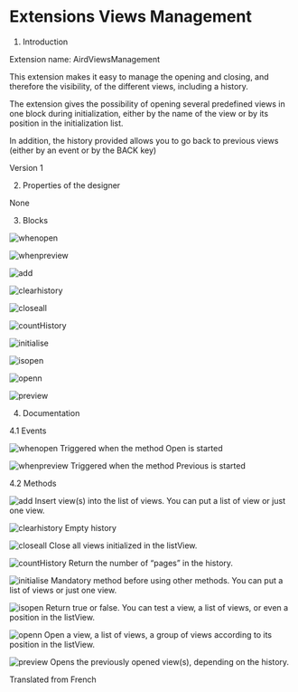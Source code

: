 # Extensions Views Management

1. Introduction

Extension name: AirdViewsManagement

This extension makes it easy to manage the opening and closing, and therefore the visibility, of the different views, including a history.

The extension gives the possibility of opening several predefined views in one block during initialization, either by the name of the view or by its position in the initialization list.

In addition, the history provided allows you to go back to previous views (either by an event or by the BACK key)

Version 1

2. Properties of the designer

None


3. Blocks

![whenopen](https://user-images.githubusercontent.com/64545586/92897401-7311d980-f41d-11ea-9371-f6daa27ad2bb.JPG)

![whenpreview](https://user-images.githubusercontent.com/64545586/92897402-7311d980-f41d-11ea-8afc-30e44d2e5172.JPG)

![add](https://user-images.githubusercontent.com/64545586/92897380-71481600-f41d-11ea-8e69-242377ad6762.JPG)

![clearhistory](https://user-images.githubusercontent.com/64545586/92897386-71481600-f41d-11ea-9187-6f78283d81dc.JPG)

![closeall](https://user-images.githubusercontent.com/64545586/92897388-71e0ac80-f41d-11ea-83af-55705bbc496a.JPG)

![countHistory](https://user-images.githubusercontent.com/64545586/92897389-71e0ac80-f41d-11ea-8c45-59116ece49cf.JPG)

![initialise](https://user-images.githubusercontent.com/64545586/92897391-72794300-f41d-11ea-88ec-80e69061079c.JPG)

![isopen](https://user-images.githubusercontent.com/64545586/92897393-72794300-f41d-11ea-882a-77c325408e36.JPG)

![openn](https://user-images.githubusercontent.com/64545586/92897397-72794300-f41d-11ea-97d6-5b10c10b5ce2.JPG)

![preview](https://user-images.githubusercontent.com/64545586/92897400-7311d980-f41d-11ea-9194-38849dfe51f2.JPG)


4. Documentation

4.1 Events

![whenopen](https://user-images.githubusercontent.com/64545586/92897401-7311d980-f41d-11ea-9371-f6daa27ad2bb.JPG)
Triggered when the method Open is started

![whenpreview](https://user-images.githubusercontent.com/64545586/92897402-7311d980-f41d-11ea-8afc-30e44d2e5172.JPG)
Triggered when the method Previous is started


4.2 Methods

![add](https://user-images.githubusercontent.com/64545586/92897380-71481600-f41d-11ea-8e69-242377ad6762.JPG)
Insert view(s) into the list of views. You can put a list of view or just one view.

![clearhistory](https://user-images.githubusercontent.com/64545586/92897386-71481600-f41d-11ea-9187-6f78283d81dc.JPG)
Empty history

![closeall](https://user-images.githubusercontent.com/64545586/92897388-71e0ac80-f41d-11ea-83af-55705bbc496a.JPG)
Close all views initialized in the listView.

![countHistory](https://user-images.githubusercontent.com/64545586/92897389-71e0ac80-f41d-11ea-8c45-59116ece49cf.JPG)
Return the number of “pages” in the history.

![initialise](https://user-images.githubusercontent.com/64545586/92897391-72794300-f41d-11ea-88ec-80e69061079c.JPG)
Mandatory method before using other methods.
You can put a list of views or just one view.

![isopen](https://user-images.githubusercontent.com/64545586/92897393-72794300-f41d-11ea-882a-77c325408e36.JPG)
Return true or false.
You can test a view, a list of views, or even a position in the listView.

![openn](https://user-images.githubusercontent.com/64545586/92897397-72794300-f41d-11ea-97d6-5b10c10b5ce2.JPG)
Open a view, a list of views, a group of views according to its position in the listView.

![preview](https://user-images.githubusercontent.com/64545586/92897400-7311d980-f41d-11ea-9194-38849dfe51f2.JPG)
Opens the previously opened view(s), depending on the history.



Translated from French
